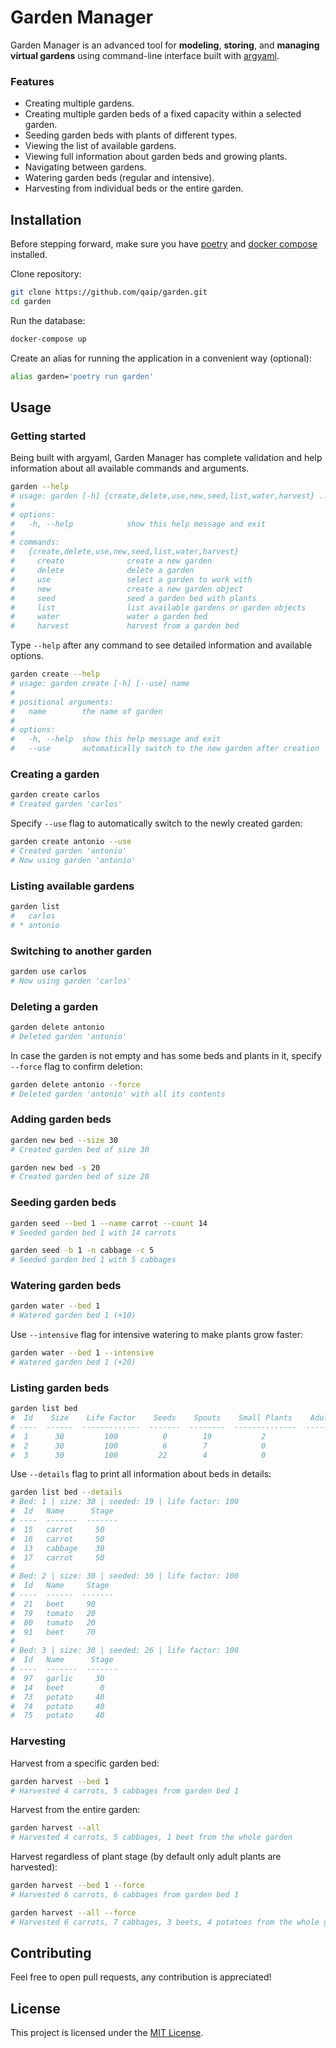 # Garden Manager
Garden Manager is an advanced tool for __modeling__, __storing__, and __managing__ __virtual gardens__ using command-line interface built with [argyaml](https://github.com/qaip/argyaml).

### Features
- Creating multiple gardens.
- Creating multiple garden beds of a fixed capacity within a selected garden.
- Seeding garden beds with plants of different types.
- Viewing the list of available gardens.
- Viewing full information about garden beds and growing plants.
- Navigating between gardens.
- Watering garden beds (regular and intensive).
- Harvesting from individual beds or the entire garden.


## Installation
Before stepping forward, make sure you have [poetry](https://python-poetry.org) and [docker compose](https://docs.docker.com/compose/install) installed.

Clone repository:
```bash
git clone https://github.com/qaip/garden.git
cd garden
```


Run the database:
```bash
docker-compose up
```

Create an alias for running the application in a convenient way (optional):
```bash
alias garden='poetry run garden'
```

## Usage

### Getting started
Being built with argyaml, Garden Manager has complete validation and help information about all available commands and arguments.
```bash
garden --help
# usage: garden [-h] {create,delete,use,new,seed,list,water,harvest} ...
# 
# options:
#   -h, --help            show this help message and exit
# 
# commands:
#   {create,delete,use,new,seed,list,water,harvest}
#     create              create a new garden
#     delete              delete a garden
#     use                 select a garden to work with
#     new                 create a new garden object
#     seed                seed a garden bed with plants
#     list                list available gardens or garden objects
#     water               water a garden bed
#     harvest             harvest from a garden bed
```

Type `--help` after any command to see detailed information and available options.
```bash
garden create --help
# usage: garden create [-h] [--use] name
# 
# positional arguments:
#   name        the name of garden
# 
# options:
#   -h, --help  show this help message and exit
#   --use       automatically switch to the new garden after creation
```


### Creating a garden
```bash
garden create carlos
# Created garden 'carlos'
```
Specify `--use` flag to automatically switch to the newly created garden:
```bash
garden create antonio --use
# Created garden 'antonio'
# Now using garden 'antonio'
```


### Listing available gardens
```bash
garden list
#   carlos
# * antonio
```


### Switching to another garden
```bash
garden use carlos
# Now using garden 'carlos'
```


### Deleting a garden
```bash
garden delete antonio
# Deleted garden 'antonio'
```
In case the garden is not empty and has some beds and plants in it, specify `--force` flag to confirm deletion:
```bash
garden delete antonio --force
# Deleted garden 'antonio' with all its contents
```


### Adding garden beds
```bash
garden new bed --size 30
# Created garden bed of size 30
```

```bash
garden new bed -s 20
# Created garden bed of size 20
```



### Seeding garden beds
```bash
garden seed --bed 1 --name carrot --count 14
# Seeded garden bed 1 with 14 carrots
```

```bash
garden seed -b 1 -n cabbage -c 5
# Seeded garden bed 1 with 5 cabbages
```


### Watering garden beds
```bash
garden water --bed 1
# Watered garden bed 1 (+10)
```
Use `--intensive` flag for intensive watering to make plants grow faster:
```bash
garden water --bed 1 --intensive
# Watered garden bed 1 (+20)
```


### Listing garden beds
```bash
garden list bed
#  Id    Size    Life Factor    Seeds    Spouts    Small Plants    Adult Plants
# ----  ------  -------------  -------  --------  --------------  --------------
#  1      30         100          0        19           2               0
#  2      30         100          6        7            0               24
#  3      30         100         22        4            0               0
```
Use `--details` flag to print all information about beds in details:
```bash
garden list bed --details
# Bed: 1 | size: 30 | seeded: 19 | life factor: 100
#  Id   Name      Stage
# ----  -------  -------
#  15   carrot     50
#  16   carrot     50
#  13   cabbage    30
#  17   carrot     50
# 
# Bed: 2 | size: 30 | seeded: 30 | life factor: 100
#  Id   Name     Stage
# ----  ------  -------
#  21   beet     90
#  79   tomato   20
#  80   tomato   20
#  91   beet     70
# 
# Bed: 3 | size: 30 | seeded: 26 | life factor: 100
#  Id   Name      Stage
# ----  -------  -------
#  97   garlic     30
#  14   beet        0
#  73   potato     40
#  74   potato     40
#  75   potato     40
```


### Harvesting
Harvest from a specific garden bed:
```bash
garden harvest --bed 1
# Harvested 4 carrots, 5 cabbages from garden bed 1
```
Harvest from the entire garden:
```bash
garden harvest --all
# Harvested 4 carrots, 5 cabbages, 1 beet from the whole garden
```
Harvest regardless of plant stage (by default only adult plants are harvested):
```bash
garden harvest --bed 1 --force
# Harvested 6 carrots, 6 cabbages from garden bed 1
```
```bash
garden harvest --all --force
# Harvested 6 carrots, 7 cabbages, 3 beets, 4 potatoes from the whole garden
```



## Contributing
Feel free to open pull requests, any contribution is appreciated!


## License
This project is licensed under the [MIT License](https://github.com/qaip/garden/blob/LICENSE).
